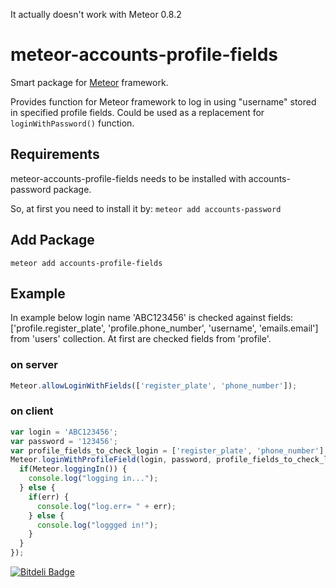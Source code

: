 It actually doesn't work with Meteor 0.8.2




meteor-accounts-profile-fields
==========================

Smart package for [Meteor](http://www.meteor.com/) framework.

Provides function for Meteor framework to log in using "username" stored in specified profile fields.
Could be used as a replacement for `loginWithPassword()` function.


## Requirements

meteor-accounts-profile-fields needs to be installed with accounts-password package.

So, at first you need to install it by:
`meteor add accounts-password`



## Add Package 

`meteor add accounts-profile-fields`



## Example

In example below login name 'ABC123456' is checked against fields: 
['profile.register_plate', 'profile.phone_number', 'username', 'emails.email'] 
from 'users' collection. 
At first are checked fields from 'profile'. 

### on server
```js
Meteor.allowLoginWithFields(['register_plate', 'phone_number']);
```

### on client
```js
var login = 'ABC123456';
var password = '123456';
var profile_fields_to_check_login = ['register_plate', 'phone_number'];
Meteor.loginWithProfileField(login, password, profile_fields_to_check_login, function(err) {
  if(Meteor.loggingIn()) {
    console.log("logging in...");
  } else {
    if(err) {
      console.log("log.err= " + err);
    } else {
      console.log("loggged in!");
    }
  }
});
```





[![Bitdeli Badge](https://d2weczhvl823v0.cloudfront.net/pwldp/meteor-accounts-profile-fields/trend.png)](https://bitdeli.com/free "Bitdeli Badge")

